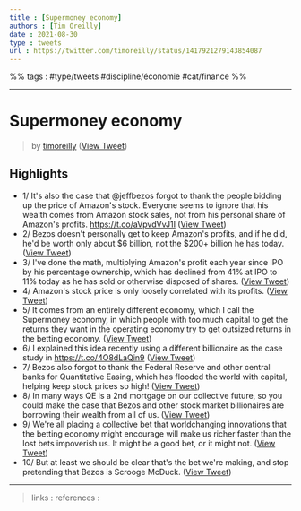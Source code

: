```yaml
---
title : [Supermoney economy]
authors : [Tim Oreilly]
date : 2021-08-30
type : tweets
url : https://twitter.com/timoreilly/status/1417921279143854087
---
```


%% tags : #type/tweets #discipline/économie #cat/finance %% 

---
Supermoney economy
===
> by [timoreilly](https://twitter.com/timoreilly)
> ([View Tweet](https://twitter.com/timoreilly/status/1417921279143854087))

## Highlights
- 1/ It's also the case that @jeffbezos forgot to thank the people bidding up the price of Amazon's stock. Everyone seems to ignore that his wealth comes from Amazon stock sales, not from his personal share of Amazon's profits.
  https://t.co/aVpvdVvJ1I ([View Tweet](https://twitter.com/timoreilly/status/1417921279143854087))
- 2/ Bezos doesn't personally get to keep Amazon's profits, and if he did, he'd be worth only about $6 billion, not the $200+ billion he has today. ([View Tweet](https://twitter.com/timoreilly/status/1417921280376979457))
- 3/ I've done the math, multiplying Amazon's profit each year since IPO by his percentage ownership, which has declined from 41% at IPO to 11% today as he has sold or otherwise disposed of shares. ([View Tweet](https://twitter.com/timoreilly/status/1417921281316560896))
- 4/ Amazon's stock price is only loosely correlated with its profits. ([View Tweet](https://twitter.com/timoreilly/status/1417921282247639045))
- 5/ It comes from an entirely different economy, which I call the Supermoney economy, in which people with too much capital to get the returns they want in the operating economy try to get outsized returns in the betting economy. ([View Tweet](https://twitter.com/timoreilly/status/1417921283912871944))
- 6/ I explained this idea recently using a different billionaire as the case study in https://t.co/4O8dLaQin9 ([View Tweet](https://twitter.com/timoreilly/status/1417921284982386693))
- 7/ Bezos also forgot to thank the Federal Reserve and other central banks for Quantitative Easing, which has flooded the world with capital, helping keep stock prices so high! ([View Tweet](https://twitter.com/timoreilly/status/1417921286102204422))
- 8/ In many ways QE is a 2nd mortgage on our collective future, so you could make the case that Bezos and other stock market billionaires are borrowing their wealth from all of us. ([View Tweet](https://twitter.com/timoreilly/status/1417921287213752320))
- 9/ We're all placing a collective bet that worldchanging innovations that the betting economy might encourage will make us richer faster than the lost bets impoverish us. It might be a good bet, or it might not. ([View Tweet](https://twitter.com/timoreilly/status/1417921288220327936))
- 10/ But at least we should be clear that's the bet we're making, and stop pretending that Bezos is Scrooge McDuck. ([View Tweet](https://twitter.com/timoreilly/status/1417921289122160643))

---
> links : 
> references :
